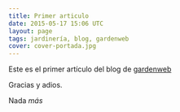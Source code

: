 ```yaml
---
title: Primer articulo
date: 2015-05-17 15:06 UTC
layout: page
tags: jardinería, blog, gardenweb
cover: cover-portada.jpg 
---
```


Este es el primer artículo del blog de [gardenweb](http://www.gardenweb.es)

Gracias y adios.

Nada *más*

